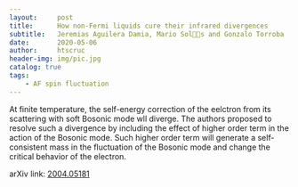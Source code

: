 ```yaml
---
layout:     post
title:      How non-Fermi liquids cure their infrared divergences
subtitle:   Jeremias Aguilera Damia, Mario Sols and Gonzalo Torroba
date:       2020-05-06
author:     htscruc
header-img: img/pic.jpg
catalog: true
tags:
    - AF spin fluctuation
---
```


At finite temperature, the self-energy correction of the eelctron from its scattering with soft Bosonic mode wll diverge. The authors proposed to resolve such a divergence by including the effect of higher order term in the action of the Bosonic mode. Such higher order term will generate a self-consistent mass in the fluctuation of the Bosonic mode and change the critical behavior of the electron.  

arXiv link: [2004.05181](https://arxiv.org/abs/2004.05181v1)




